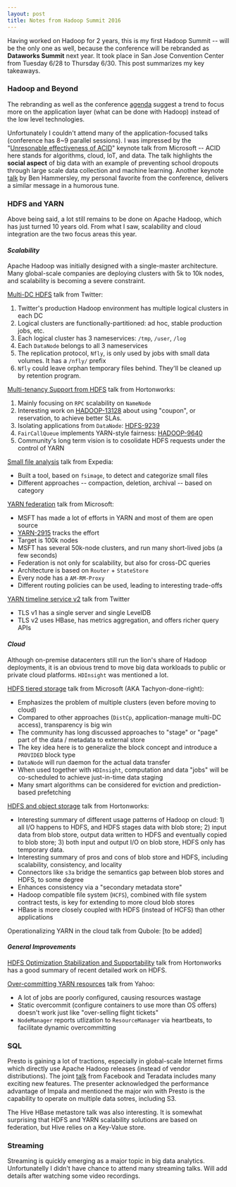 ```yaml
---
layout: post
title: Notes from Hadoop Summit 2016
---
```


Having worked on Hadoop for 2 years, this is my first Hadoop Summit -- will be the only one as well, because the conference will be rebranded as **Dataworks Summit** next year. It took place in San Jose Convention Center from Tuesday 6/28 to Thursday 6/30. This post summarizes my key takeaways.

### Hadoop and Beyond
The rebranding as well as the conference [agenda](http://hadoopsummit.org/san-jose/agenda/) suggest a trend to focus more on the application layer (what can be done with Hadoop) instead of the low level technologies.

Unfortunately I couldn't attend many of the application-focused talks (conference has 8~9 parallel sessions). I was impressed by the "[Unresonable effectiveness of ACID](https://youtu.be/agZHjjJFDPI?t=43m23s)" keynote talk from Microsoft -- ACID here stands for algorithms, cloud, IoT, and data. The talk highlights the **social aspect** of big data with an example of preventing school dropouts through large scale data collection and machine learning. Another keynote [talk](https://youtu.be/UZd3rFS93Mw?t=1h34m19s) by Ben Hammersley, my personal favorite from the conference, delivers a similar message in a humorous tune.

### HDFS and YARN
Above being said, a lot still remains to be done on Apache Hadoop, which has just turned 10 years old. From what I saw, scalability and cloud integration are the two focus areas this year.

#### _Scalability_
Apache Hadoop was initially designed with a single-master architecture. Many global-scale companies are deploying clusters with 5k to 10k nodes, and scalability is becoming a severe constraint.

[Multi-DC HDFS](https://youtu.be/cUgfor9vgIM) talk from Twitter:
1. Twitter's production Hadoop environment has multiple logical clusters in each DC
1. Logical clusters are functionally-partitioned: ad hoc, stable production jobs, etc.
1. Each logical cluster has 3 nameservices: ```/tmp```, ```/user```, ```/log```
1. Each ```DataNode``` belongs to all 3 nameservices
1. The replication protocol, ```Nfly```, is only used by jobs with small data volumes. It has a ```/nfly/``` prefix
1. ```Nfly``` could leave orphan temporary files behind. They'll be cleaned up by retention program.

[Multi-tenancy Support from HDFS](https://youtu.be/gleiuQh9lDQ) talk from Hortonworks:
1. Mainly focusing on ```RPC``` scalability on ```NameNode```
1. Interesting work on [HADOOP-13128](https://issues.apache.org/jira/browse/HADOOP-13128) about using "coupon", or reservation, to achieve better SLAs.
1. Isolating applications from ```DataNode```: [HDFS-9239](https://issues.apache.org/jira/browse/HDFS-9239)
1. ```FairCallQueue``` implements YARN-style fairness: [HADOOP-9640](https://issues.apache.org/jira/browse/HADOOP-9640)
1. Community's long term vision is to cosolidate HDFS requests under the control of YARN

[Small file analysis](https://youtu.be/ci6KwUDl6Ks) talk from Expedia:
* Built a tool, based on ```fsimage```, to detect and categorize small files
* Different approaches -- compaction, deletion, archival -- based on category

[YARN federation](https://youtu.be/Wd0sZoS3PQA) talk from Microsoft:
* MSFT has made a lot of efforts in YARN and most of them are open source
* [YARN-2915](https://issues.apache.org/jira/browse/YARN-2915) tracks the effort
* Target is 100k nodes
* MSFT has several 50k-node clusters, and run many short-lived jobs (a few seconds)
* Federation is not only for scalability, but also for cross-DC queries
* Architecture is based on ```Router``` + ```StateStore```
* Every node has a ```AM-RM-Proxy```
* Different routing policies can be used, leading to interesting trade-offs

[YARN timeline service v2](https://youtu.be/adV-DFa-8us) talk from Twitter
* TLS v1 has a single server and single LevelDB
* TLS v2 uses HBase, has metrics aggregation, and offers richer query APIs

#### _Cloud_
Although on-premise datacenters still run the lion's share of Hadoop deployments, it is an obvious trend to move big data workloads to public or private cloud platforms. ```HDInsight``` was mentioned a lot.

[HDFS tiered storage](https://youtu.be/bD-h-PE73VQ) talk from Microsoft (AKA Tachyon-done-right):
* Emphasizes the problem of multiple clusters (even before moving to cloud)
* Compared to other approaches (```DistCp```, application-manage multi-DC access), transparency is big win
* The community has long discussed approaches to "stage" or "page" part of the data / metadata to external store
* The key idea here is to generalize the block concept and introduce a ```PROVIDED``` block type
* ```DataNode``` will run daemon for the actual data transfer
* When used together with ```HDInsight```, computation and data "jobs" will be co-scheduled to achieve just-in-time data staging
* Many smart algorithms can be considered for eviction and prediction-based prefetching

[HDFS and object storage](https://youtu.be/XehH3iJJy3Q) talk from Hortonworks:
* Interesting summary of different usage patterns of Hadoop on cloud: 1) all I/O happens to HDFS, and HDFS stages data with blob store; 2) input data from blob store, output data written to HDFS and eventually copied to blob store; 3) both input and output I/O on blob store, HDFS only has temporary data.
* Interesting summary of pros and cons of blob store and HDFS, including scalability, consistency, and locality
* Connectors like ```s3a``` bridge the semantics gap between blob stores and HDFS, to some degree
* Enhances consistency via a "secondary metadata store"
* Hadoop compatible file system (```HCFS```), combined with file system contract tests, is key for extending to more cloud blob stores
* HBase is more closely coupled with HDFS (instead of HCFS) than other applications

Operationalizing YARN in the cloud talk from Qubole: [to be added]

#### _General Improvements_
[HDFS Optimization Stabilization and Supportability](https://youtu.be/6Ny1lnYsjuQ) talk from Hortonworks has a good summary of recent detailed work on HDFS.

[Over-committing YARN resources](https://youtu.be/hILD2g9putc) talk from Yahoo:
* A lot of jobs are poorly configured, causing resources wastage
* Static overcommit (configure containers to use more than OS offers) doesn't work just like "over-selling flight tickets"
* ```NodeManager``` reports utlization to ```ResourceManager``` via heartbeats, to facilitate dynamic overcommitting

### SQL
Presto is gaining a lot of tractions, especially in global-scale Internet firms which directly use Apache Hadoop releases (instead of vendor distributions). The joint [talk](https://youtu.be/wMy3LXuTb0U) from Facebook and Teradata includes many exciting new features. The presenter acknowledged the performance advantage of Impala and mentioned the major win with Presto is the capability to operate on multiple data sotres, including S3.

The Hive HBase metastore talk was also interesting. It is somewhat surprising that HDFS and YARN scalability solutions are based on federation, but Hive relies on a Key-Value store.

### Streaming
Streaming is quickly emerging as a major topic in big data analytics. Unfortunatelly I didn't have chance to attend many streaming talks. Will add details after watching some video recordings.
